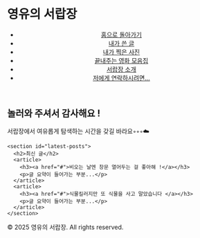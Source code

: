 # 영유의 서랍장

<body>
  <!-- 헤더 -->
  <header>
    <nav>
      <ul>
        <li><a href="index.html">홈으로 돌아가기</a></li>
        <li><a href="blog.html">내가 쓴 글</a></li>
        <li><a href="photos.html">내가 찍은 사진</a></li>
        <li><a href="collections.html">끝내주는 영화 모음집</a></li>
        <li><a href="about.html">서랍장 소개</a></li>
        <li><a href="contact.html">저에게 연락하시려면...</a></li>
      </ul>
    </nav>
  </header>

  <!-- 메인 콘텐츠 -->
  <main>
    <section id="welcome">
      <h2>놀러와 주셔서 감사해요 !</h2>
      <p>서랍장에서 여유롭게 탐색하는 시간을 갖길 바라요◦◦◦☁️</p>
    </section>

    <section id="latest-posts">
      <h2>최신 글</h2>
      <article>
        <h3><a href="#">비오는 날엔 창문 열어두는 걸 좋아해 !</a></h3>
        <p>글 요약이 들어가는 부분...</p>
      </article>
      <article>
        <h3><a href="#">식물킬러지만 또 식물을 사고 말았습니다 </a></h3>
        <p>글 요약이 들어가는 부분...</p>
      </article>
    </section>
  </main>

  <!-- 푸터 -->
  <footer>
    <p>© 2025 영유의 서랍장. All rights reserved.</p>
  </footer>
</body>
</html>

